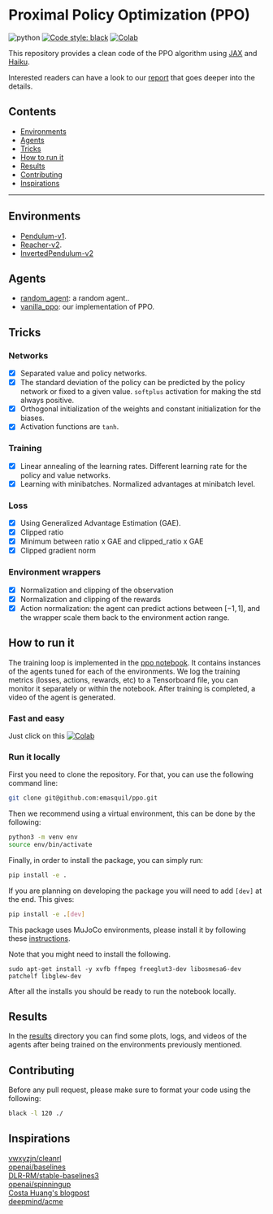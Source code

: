 # Proximal Policy Optimization (PPO)
![python](https://img.shields.io/badge/python-3.7%20|%203.8%20|%203.9-blue)
<a href="https://github.com/psf/black"><img alt="Code style: black" src="https://img.shields.io/badge/code%20style-black-000000.svg"></a>
[![Colab](https://colab.research.google.com/assets/colab-badge.svg)](https://colab.research.google.com/github/emasquil/ppo/blob/main/ppo.ipynb)

This repository provides a clean code of the PPO algorithm using [JAX](https://github.com/google/jax) and [Haiku](https://github.com/deepmind/dm-haiku).

Interested readers can have a look to our [report](./report.pdf) that goes deeper into the details.

## Contents
* [Environments](#environments)
* [Agents](#agents)
* [Tricks](#tricks)
* [How to run it](#how-to-run-it)
* [Results](#results)
* [Contributing](#contributing)
* [Inspirations](#inspirations)

---

## Environments
- [Pendulum-v1](https://www.gymlibrary.ml/pages/environments/classic_control/pendulum).
- [Reacher-v2](https://www.gymlibrary.ml/pages/environments/mujoco/reacher).
- [InvertedPendulum-v2](https://www.gymlibrary.ml/pages/environments/mujoco/inverted_pendulum)

## Agents
- [random_agent](ppo/agents/random_agent.py): a random agent..
- [vanilla_ppo](ppo/agents/vanilla_ppo.py): our implementation of PPO.


## Tricks
### Networks
- [x] Separated value and policy networks.
- [x] The standard deviation of the policy can be predicted by the policy network or fixed to a given value. `softplus` activation for making the std always positive.
- [x] Orthogonal initialization of the weights and constant initialization for the biases.
- [x] Activation functions are `tanh`.

### Training
- [x] Linear annealing of the learning rates. Different learning rate for the policy and value networks.
- [x] Learning with minibatches. Normalized advantages at minibatch level.

### Loss
- [x] Using Generalized Advantage Estimation (GAE).
- [x] Clipped ratio  
- [x] Minimum between ratio x GAE and clipped_ratio x GAE
- [x] Clipped gradient norm

### Environment wrappers
- [x] Normalization and clipping of the observation
- [x] Normalization and clipping of the rewards
- [x] Action normalization: the agent can predict actions between $[-1, 1]$, and the wrapper scale them back to the environment action range.
    
## How to run it
The training loop is implemented in the [ppo notebook](ppo.ipynb). It contains instances of the agents tuned for each of the environments. We log the training metrics (losses, actions, rewards, etc) to a Tensorboard file, you can monitor it separately or within the notebook. After training is completed, a video of the agent is generated.

### Fast and easy
Just click on this 
[![Colab](https://colab.research.google.com/assets/colab-badge.svg)](https://colab.research.google.com/github/emasquil/ppo/blob/main/ppo.ipynb)

### Run it locally
First you need to clone the repository. For that, you can use the following command line:
```Bash
git clone git@github.com:emasquil/ppo.git
```
Then we recommend using a virtual environment, this can be done by the following:
```Bash
python3 -m venv env
source env/bin/activate
```
Finally, in order to install the package, you can simply run:
```Bash
pip install -e .
```
If you are planning on developing the package you will need to add `[dev]` at the end. This gives:
```Bash
pip install -e .[dev]
```

This package uses MuJoCo environments, please install it by following these [instructions](https://github.com/openai/mujoco-py/).

Note that you might need to install the following.

```
sudo apt-get install -y xvfb ffmpeg freeglut3-dev libosmesa6-dev patchelf libglew-dev
```

After all the installs you should be ready to run the notebook locally.

## Results
In the [results](results) directory you can find some plots, logs, and videos of the agents after being trained on the environments previously mentioned.


## Contributing
Before any pull request, please make sure to format your code using the following:
```Bash
black -l 120 ./
```

## Inspirations

[vwxyzjn/cleanrl](https://github.com/vwxyzjn/cleanrl/blob/master/cleanrl/ppo_continuous_action.py)\
[openai/baselines](https://github.com/openai/baselines/blob/ea25b9e8b234e6ee1bca43083f8f3cf974143998/baselines/ppo2/model.py)\
[DLR-RM/stable-baselines3](https://github.com/DLR-RM/stable-baselines3/tree/master/stable_baselines3/ppo)\
[openai/spinningup](https://github.com/openai/spinningup/blob/master/spinup/algos/tf1/ppo/ppo.py)\
[Costa Huang's blogpost](https://costa.sh/blog-the-32-implementation-details-of-ppo.html)\
[deepmind/acme](https://github.com/deepmind/acme/tree/master/acme/agents/jax/ppo)